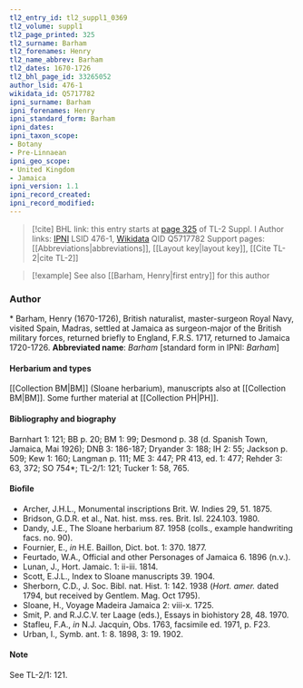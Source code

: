 ```yaml
---
tl2_entry_id: tl2_suppl1_0369
tl2_volume: suppl1
tl2_page_printed: 325
tl2_surname: Barham
tl2_forenames: Henry
tl2_name_abbrev: Barham
tl2_dates: 1670-1726
tl2_bhl_page_id: 33265052
author_lsid: 476-1
wikidata_id: Q5717782
ipni_surname: Barham
ipni_forenames: Henry
ipni_standard_form: Barham
ipni_dates: 
ipni_taxon_scope: 
- Botany
- Pre-Linnaean
ipni_geo_scope: 
- United Kingdom
- Jamaica
ipni_version: 1.1
ipni_record_created: 
ipni_record_modified:
---
```


> [!cite] BHL link: this entry starts at [page 325](https://www.biodiversitylibrary.org/page/33265052) of TL-2 Suppl. I
> Author links: [IPNI](https://www.ipni.org/a/476-1) LSID 476-1, [Wikidata](https://www.wikidata.org/wiki/Q5717782) QID Q5717782
> Support pages: [[Abbreviations|abbreviations]], [[Layout key|layout key]], [[Cite TL-2|cite TL-2]]

> [!example] See also [[Barham, Henry|first entry]] for this author

### Author

\* Barham, Henry (1670-1726), British naturalist, master-surgeon Royal Navy, visited Spain, Madras, settled at Jamaica as surgeon-major of the British military forces, returned briefly to England, F.R.S. 1717, returned to Jamaica 1720-1726. 
**Abbreviated name**: *Barham* \[standard form in IPNI: *Barham*\]

#### Herbarium and types

[[Collection BM|BM]] (Sloane herbarium), manuscripts also at [[Collection BM|BM]]. Some further material at [[Collection PH|PH]].

#### Bibliography and biography

Barnhart 1: 121; BB p. 20; BM 1: 99; Desmond p. 38 (d. Spanish Town, Jamaica, Mai 1926); DNB 3: 186-187; Dryander 3: 188; IH 2: 55; Jackson p. 509; Kew 1: 160; Langman p. 111; ME 3: 447; PR 413, ed. 1: 477; Rehder 3: 63, 372; SO 754\*; TL-2/1: 121; Tucker 1: 58, 765.

#### Biofile

- Archer, J.H.L., Monumental inscriptions Brit. W. Indies 29, 51. 1875.
- Bridson, G.D.R. et al., Nat. hist. mss. res. Brit. Isl. 224.103. 1980.
- Dandy, J.E., The Sloane herbarium 87. 1958 (colls., example handwriting facs. no. 90).
- Fournier, E., *in* H.E. Baillon, Dict. bot. 1: 370. 1877.
- Feurtado, W.A., Official and other Personages of Jamaica 6. 1896 (n.v.).
- Lunan, J., Hort. Jamaic. 1: ii-iii. 1814.
- Scott, E.J.L., Index to Sloane manuscripts 39. 1904.
- Sherborn, C.D., J. Soc. Bibl. nat. Hist. 1: 142. 1938 (*Hort. amer.* dated 1794, but received by Gentlem. Mag. Oct 1795).
- Sloane, H., Voyage Madeira Jamaica 2: viii-x. 1725.
- Smit, P. and R.J.C.V. ter Laage (eds.), Essays in biohistory 28, 48. 1970.
- Stafleu, F.A., *in* N.J. Jacquin, Obs. 1763, facsimile ed. 1971, p. F23.
- Urban, I., Symb. ant. 1: 8. 1898, 3: 19. 1902.

#### Note

See TL-2/1: 121.

